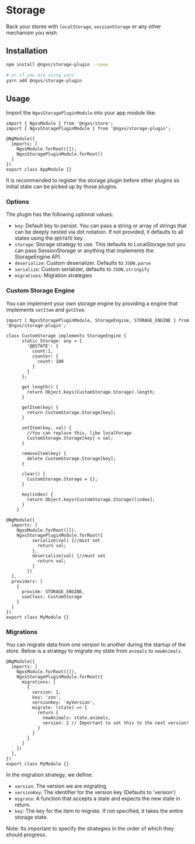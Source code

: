 # Storage
Back your stores with `localStorage`, `sessionStorage` or any other mechanism you wish.

## Installation
```bash
npm install @ngxs/storage-plugin --save

# or if you are using yarn
yarn add @ngxs/storage-plugin
```

## Usage
Import the `NgxsStoragePluginModule` into your app module like:

```TS
import { NgxsModule } from '@ngxs/store';
import { NgxsStoragePluginModule } from '@ngxs/storage-plugin';

@NgModule({
  imports: [
    NgxsModule.forRoot([]),
    NgxsStoragePluginModule.forRoot()
  ]
})
export class AppModule {}
```

It is recommended to register the storage plugin before other plugins so
initial state can be picked up by those plugins.

### Options
The plugin has the following optional values:

- `key`: Default key to persist. You can pass a string or array of strings that can be deeply nested via dot notation. If not provided, it defaults to all states using the `@@STATE` key.
- `storage`: Storage strategy to use. This defaults to LocalStorage but you can pass SessionStorage or anything that implements the StorageEngine API.
- `deserialize`: Custom deserializer. Defaults to `JSON.parse`
- `serialize`: Custom serializer, defaults to `JSON.stringify`
- `migrations`: Migration strategies

### Custom Storage Engine
You can implement your own storage engine by providing a engine that
implements `setItem` and `getItem`.

```TS
import { NgxsStoragePluginModule, StorageEngine, STORAGE_ENGINE } from '@ngxs/storage-plugin';

class CustomStorage implements StorageEngine {
      static Storage: any = {
        '@@STATE': {
          count:1,
          counter: {
            count: 100
          }
        }
      };

      get length() {
        return Object.keys(CustomStorage.Storage).length;
      }

      getItem(key) {
        return CustomStorage.Storage[key];
      }

      setItem(key, val) {
        //You can replace this, like localForage
        CustomStorage.Storage[key] = val;
      }

      removeItem(key) {
        delete CustomStorage.Storage[key];
      }

      clear() {
        CustomStorage.Storage = {};
      }

      key(index) {
        return Object.keys(CustomStorage.Storage)[index];
      }
    }

@NgModule({
  imports: [
    NgxsModule.forRoot([]),
    NgxsStoragePluginModule.forRoot({
          serialize(val) {//must set
            return val;
          },
          deserialize(val) {//must set
            return val;
          }
        })
  ],
  providers: [
    {
      provide: STORAGE_ENGINE,
      useClass: CustomStorage
    }
  ]
})
export class MyModule {}
```

### Migrations
You can migrate data from one version to another during the startup of the store. Below
is a strategy to migrate my state from `animals` to `newAnimals`.

```TS
@NgModule({
  imports: [
    NgxsModule.forRoot([]),
    NgxsStoragePluginModule.forRoot({
      migrations: [
        {
          version: 1,
          key: 'zoo',
          versionKey: 'myVersion',
          migrate: (state) => {
            return {
              newAnimals: state.animals,
              version: 2 // Important to set this to the next version!
            }
          }
        }
      ]
    })
  ],
})
export class MyModule {}
```

In the migration strategy, we define:

- `version`: The version we are migrating
- `versionKey`: The identifier for the version key (Defaults to 'version')
- `migrate`: A function that accepts a state and expects the new state in return.
- `key`: The key for the item to migrate. If not specified, it takes the entire storage state.

Note: Its important to specify the strategies in the order of which they should progress.
